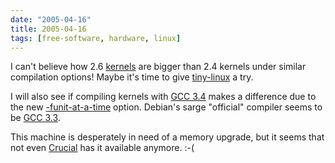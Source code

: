 ```yaml
---
date: "2005-04-16"
title: 2005-04-16
tags: [free-software, hardware, linux]
---
```

I can't believe how 2.6 [kernels](http://www.kernel.org) are bigger
than 2.4 kernels under similar compilation options! Maybe it's time
to give [tiny-linux](http://www.selenic.com/tiny-about/) a try.

I will also see if compiling kernels with
[GCC 3.4](http://gcc.gnu.org/gcc-3.4/) makes a difference due to
the new [-funit-at-a-time](http://lwn.net/Articles/67176/) option.
Debian's sarge "official" compiler seems to be
[GCC 3.3](http://gcc.gnu.org/gcc-3.3/).

This machine is desperately in need of a memory upgrade, but it
seems that not even [Crucial](http://www.crucial.com) has it
available anymore. :-(


